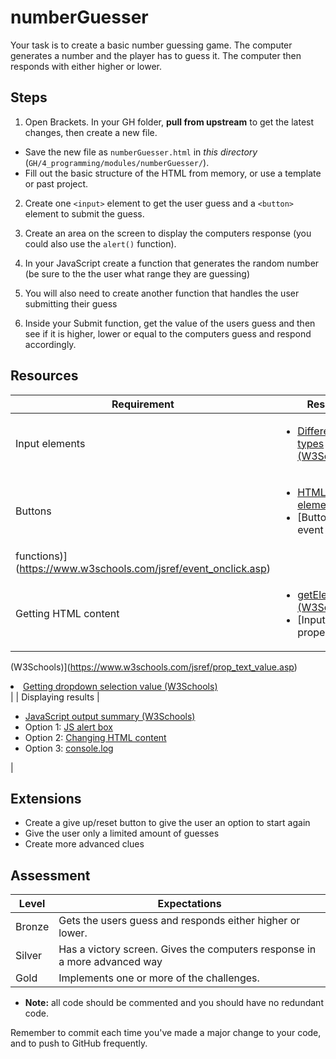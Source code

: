 # numberGuesser

Your task is to create a basic number guessing game. The computer generates a number and the player has to guess it. The computer then responds with either higher or lower.

## Steps

1. Open Brackets. In your GH folder, **pull from upstream** to get the latest changes, then create a new file.

  - Save the new file as `numberGuesser.html` in *this directory* (`GH/4_programming/modules/numberGuesser/`).
  - Fill out the basic structure of the HTML from memory, or use a template or past project.

2. Create one `<input>` element to get the user guess and a `<button>` element to submit the guess.

3. Create an area on the screen to display the computers response (you could also use the `alert()` function).

2. In your JavaScript create a function that generates the random number (be sure to the the user what range they are guessing)

4. You will also need to create another function that handles the user submitting their guess

5. Inside your Submit function, get the value of the users guess and then see if it is higher, lower or equal to the computers guess and respond accordingly.

## Resources

| Requirement | Resource |
|-------------|----------|
| Input elements | <ul><li>[Different input types (W3Schools)](https://www.w3schools.com/tags/att_input_type.asp)</li></ul> |
| Buttons     | <ul><li>[HTML button element](https://www.w3schools.com/tags/tag_button.asp)</li><li>[Button onclick event (linking to
functions)](https://www.w3schools.com/jsref/event_onclick.asp)</li></ul> |
| Getting HTML content | <ul><li>[getElementById() (W3Schools)](https://www.w3schools.com/jsref/met_document_getelementbyid.asp)</li><li>[Input text value property
(W3Schools)](https://www.w3schools.com/jsref/prop_text_value.asp)</li><li>[Getting dropdown selection value
(W3Schools)](https://www.w3schools.com/jsref/prop_select_value.asp)</li></ul> |
| Displaying results   | <ul><li>[JavaScript output summary (W3Schools)](https://www.w3schools.com/js/js_output.asp)</li><li>Option 1: [JS alert
box](https://www.w3schools.com/js/js_popup.asp)</li><li>Option 2: [Changing HTML content](https://www.w3schools.com/js/js_htmldom_html.asp)</li><li>Option 3:
[console.log](https://www.w3schools.com/jsref/met_console_log.asp)</li></ul> |

## Extensions

- Create a give up/reset button to give the user an option to start again
- Give the user only a limited amount of guesses
- Create more advanced clues

## Assessment

| Level  | Expectations |
|--------|--------------|
| Bronze   | Gets the users guess and responds either higher or lower. |
| Silver   | Has a victory screen. Gives the computers response in a more advanced way |
| Gold     | Implements one or more of the challenges. |

- **Note:** all code should be commented and you should have no redundant code.

Remember to commit each time you've made a major change to your code, and to push to GitHub frequently.

